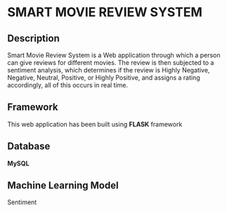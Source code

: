 
# SMART MOVIE REVIEW SYSTEM

## Description
Smart Movie Review System is a Web application through which a person can give reviews for different movies. The review is then subjected to a sentiment analysis, which determines if the review is Highly Negative, Negative, Neutral, Positive, or Highly Positive, and assigns a rating accordingly, all of this occurs in real time.

## Framework
This web application has been built using **FLASK** framework

## Database
**MySQL**

## Machine Learning Model
Sentiment 
